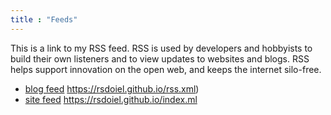 ```yaml
---
title : "Feeds"
---
```


This is a link to my RSS feed. RSS is used by developers and hobbyists 
to build their own listeners and to view updates to websites and blogs. 
RSS helps support innovation on the open web, and keeps the 
internet silo-free.

- [blog feed](https://rsdoiel.github.io/rss.xml) https://rsdoiel.github.io/rss.xml) 
- [site feed](https://rsdoiel.github.io/index.xml) https://rsdoiel.github.io/index.ml


